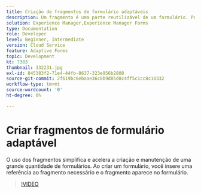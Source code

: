 ```yaml
---
title: Criação de fragmentos de formulário adaptáveis
description: Um fragmento é uma parte reutilizável de um formulário. Por exemplo, um fragmento pode incluir um bloco de endereço ou texto legal.
solution: Experience Manager,Experience Manager Forms
type: Documentation
role: Developer
level: Beginner, Intermediate
version: Cloud Service
feature: Adaptive Forms
topic: Development
kt: 7383
thumbnail: 332231.jpg
exl-id: 845383f2-71e4-44fb-8637-323e956b2808
source-git-commit: 2f619bc6ebaae36c8b9d05d8c4ff5c1cc8c18332
workflow-type: tm+mt
source-wordcount: '0'
ht-degree: 0%

---
```


# Criar fragmentos de formulário adaptável

O uso dos fragmentos simplifica e acelera a criação e manutenção de uma grande quantidade de formulários. Ao criar um formulário, você insere uma referência ao fragmento necessário e o fragmento aparece no formulário.

>[!VIDEO](https://video.tv.adobe.com/v/332231?quality=12&learn=on)
